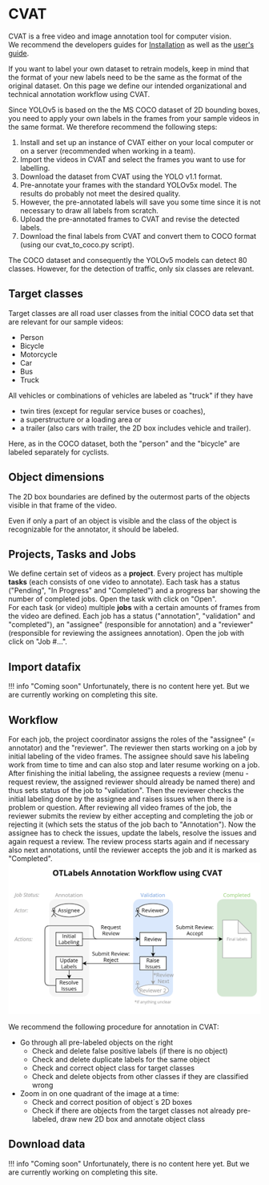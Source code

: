 # CVAT

CVAT is a free video and image annotation tool for computer vision.  
We recommend the developers guides for [Installation](https://github.com/openvinotoolkit/cvat/blob/develop/cvat/apps/documentation/installation.md) as well as the [user's guide](https://github.com/openvinotoolkit/cvat/blob/develop/cvat/apps/documentation/user_guide.md).

If you want to label your own dataset to retrain models, keep in mind that the format of your new labels need to be the same as the format of the original dataset.
On this page we define our intended organizational and technical annotation workflow using CVAT.

Since YOLOv5 is based on the the MS COCO dataset of 2D bounding boxes, you need to apply your own labels in the frames from your sample videos in the same format. We therefore recommend the following steps:

1. Install and set up an instance of CVAT either on your local computer or on a server (recommended when working in a team).
2. Import the videos in CVAT and select the frames you want to use for labelling.
3. Download the dataset from CVAT using the YOLO v1.1 format.
4. Pre-annotate your frames with the standard YOLOv5x model. The results do probably not meet the desired quality.
5. However, the pre-annotated labels will save you some time since it is not necessary to draw all labels from scratch.
6. Upload the pre-annotated frames to CVAT and revise the detected labels.
7. Download the final labels from CVAT and convert them to COCO format (using our cvat_to_coco.py script).

The COCO dataset and consequently the YOLOv5 models can detect 80 classes. However, for the detection of traffic, only six classes are relevant.

## Target classes

Target classes are all road user classes from the initial COCO data set that are relevant for our sample videos:

- Person
- Bicycle
- Motorcycle
- Car
- Bus
- Truck

All vehicles or combinations of vehicles are labeled as "truck" if they have

- twin tires (except for regular service buses or coaches),
- a superstructure or a loading area or
- a trailer (also cars with trailer, the 2D box includes vehicle and trailer).

Here, as in the COCO dataset, both the "person" and the "bicycle" are labeled separately for cyclists.

## Object dimensions

The 2D box boundaries are defined by the outermost parts of the objects visible in that frame of the video.

Even if only a part of an object is visible and the class of the object is recognizable for the annotator, it should be labeled.

## Projects, Tasks and Jobs

We define certain set of videos as a **project**.
Every project has multiple **tasks** (each consists of one video to annotate).
Each task has a status ("Pending", "In Progress" and "Completed") and a progress bar showing the number of completed jobs.
Open the task with click on "Open".  
For each task (or video) multiple **jobs** with a certain amounts of frames from the video are defined.
Each job has a status ("annotation", "validation" and "completed"), an "assignee" (responsible for annotation) and a "reviewer" (responsible for reviewing the assignees annotation).
Open the job with click on "Job #...".

## Import datafix

<!-- TODO Add description for importing datafix -->

!!! info "Coming soon"
    Unfortunately, there is no content here yet. But we are currently working on completing this site.

## Workflow

For each job, the project coordinator assigns the roles of the "assignee" (= annotator) and the "reviewer".
The reviewer then starts working on a job by initial labeling of the video frames.
The assignee should save his labeling work from time to time and can also stop and later resume working on a job.
After finishing the initial labeling, the assignee requests a review (menu - request review, the assigned reviewer should already be named there) and thus sets status of the job to "validation".
Then the reviewer checks the initial labeling done by the assignee and raises issues when there is a problem or question.
After reviewing all video frames of the job, the reviewer submits the review by either accepting and completing the job or rejecting it (which sets the status of the job bach to "Annotation").
Now the assignee has to check the issues, update the labels, resolve the issues and again request a review.
The review process starts again and if necessary also next annotations, until the reviewer accepts the job and it is marked as "Completed".  
![CVAT Workflow](cvat-macro-workflow.png)

We recommend the following procedure for annotation in CVAT:

- Go through all pre-labeled objects on the right
  - Check and delete false positive labels (if there is no object)
  - Check and delete duplicate labels for the same object
  - Check and correct object class for target classes
  - Check and delete objects from other classes if they are classified wrong
- Zoom in on one quadrant of the image at a time:
  - Check and correct position of object´s 2D boxes
  - Check if there are objects from the target classes not already pre-labeled, draw new 2D box and annotate object class

## Download data

<!-- TODO Add description for downloading annotation data -->

!!! info "Coming soon"
    Unfortunately, there is no content here yet. But we are currently working on completing this site.

